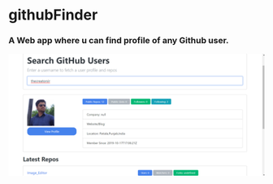 # githubFinder
### A Web app where u can find profile of any Github user.
<img src="./GithubFinder/img.png">
